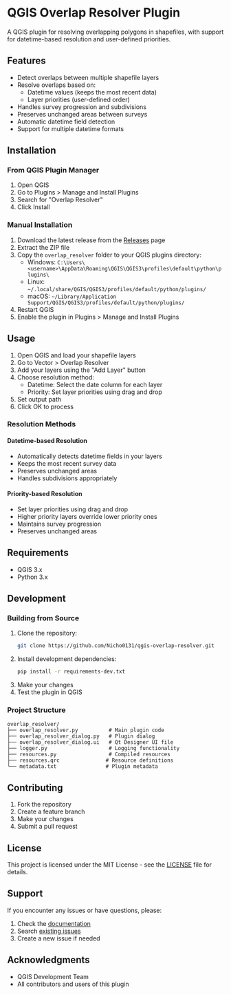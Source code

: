 # QGIS Overlap Resolver Plugin

A QGIS plugin for resolving overlapping polygons in shapefiles, with support for datetime-based resolution and user-defined priorities.

## Features

- Detect overlaps between multiple shapefile layers
- Resolve overlaps based on:
  - Datetime values (keeps the most recent data)
  - Layer priorities (user-defined order)
- Handles survey progression and subdivisions
- Preserves unchanged areas between surveys
- Automatic datetime field detection
- Support for multiple datetime formats

## Installation

### From QGIS Plugin Manager
1. Open QGIS
2. Go to Plugins > Manage and Install Plugins
3. Search for "Overlap Resolver"
4. Click Install

### Manual Installation
1. Download the latest release from the [Releases](https://github.com/Nicho0131/qgis-overlap-resolver/releases) page
2. Extract the ZIP file
3. Copy the `overlap_resolver` folder to your QGIS plugins directory:
   - Windows: `C:\Users\<username>\AppData\Roaming\QGIS\QGIS3\profiles\default\python\plugins\`
   - Linux: `~/.local/share/QGIS/QGIS3/profiles/default/python/plugins/`
   - macOS: `~/Library/Application Support/QGIS/QGIS3/profiles/default/python/plugins/`
4. Restart QGIS
5. Enable the plugin in Plugins > Manage and Install Plugins

## Usage

1. Open QGIS and load your shapefile layers
2. Go to Vector > Overlap Resolver
3. Add your layers using the "Add Layer" button
4. Choose resolution method:
   - Datetime: Select the date column for each layer
   - Priority: Set layer priorities using drag and drop
5. Set output path
6. Click OK to process

### Resolution Methods

#### Datetime-based Resolution
- Automatically detects datetime fields in your layers
- Keeps the most recent survey data
- Preserves unchanged areas
- Handles subdivisions appropriately

#### Priority-based Resolution
- Set layer priorities using drag and drop
- Higher priority layers override lower priority ones
- Maintains survey progression
- Preserves unchanged areas

## Requirements

- QGIS 3.x
- Python 3.x

## Development

### Building from Source
1. Clone the repository:
   ```bash
   git clone https://github.com/Nicho0131/qgis-overlap-resolver.git
   ```
2. Install development dependencies:
   ```bash
   pip install -r requirements-dev.txt
   ```
3. Make your changes
4. Test the plugin in QGIS

### Project Structure
```
overlap_resolver/
├── overlap_resolver.py          # Main plugin code
├── overlap_resolver_dialog.py   # Plugin dialog
├── overlap_resolver_dialog.ui   # Qt Designer UI file
├── logger.py                    # Logging functionality
├── resources.py                 # Compiled resources
├── resources.qrc               # Resource definitions
└── metadata.txt                # Plugin metadata
```

## Contributing

1. Fork the repository
2. Create a feature branch
3. Make your changes
4. Submit a pull request

## License

This project is licensed under the MIT License - see the [LICENSE](LICENSE) file for details.

## Support

If you encounter any issues or have questions, please:
1. Check the [documentation](docs/)
2. Search [existing issues](https://github.com/Nicho0131/qgis-overlap-resolver/issues)
3. Create a new issue if needed

## Acknowledgments

- QGIS Development Team
- All contributors and users of this plugin
